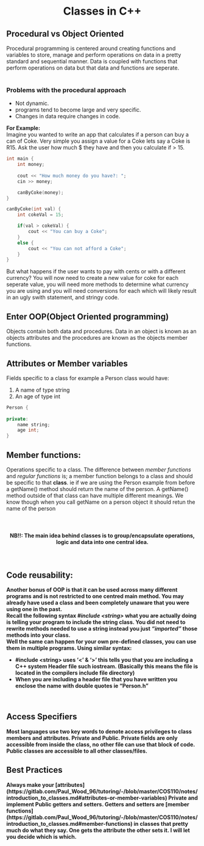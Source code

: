 <div align="center"><h1>Classes in C++</h1></div>

<h2>Procedural vs Object Oriented</h2>
Procedural programming is centered around creating functions and variables to store, 
manage and perform operations on data in a pretty standard and sequential manner.  
Data is coupled with functions that perform operations on data but that data and 
functions are seperate. 
<br>
<br>
<h3>Problems with the procedural approach</h3>

*  Not dynamic.
*  programs tend to become large and very specific.
*  Changes in data require changes in code.

**For Example:** <br>
Imagine you wanted to write an app that calculates if a person can buy a can of 
Coke. Very simple you assign a value for a Coke lets say a Coke is R15. 
Ask the user how much $ they have and then you calculate if > 15. 

```c++
int main {
    int money;
    
    cout << "How much money do you have?: ";
    cin >> money;

    canByCoke(money);
}

canByCoke(int val) {
    int cokeVal = 15;

    if(val > cokeVal) {
        cout << "You can buy a Coke";
    }
    else {
        cout << "You can not afford a Coke";
    }
}

```
But what happens if the user wants to pay with cents or with a different currency? 
You will now need to create a new value for coke for each seperate value, you will 
need more methods to determine what currency you are using and you will need 
conversions for each which will likely result in an ugly swith statement, and 
stringy code. 

<h2>Enter OOP(Object Oriented programming)</h2>
Objects contain both data and procedures. 
Data in an object is known as an objects attributes and the procedures are 
known as the objects member functions. 

<h2>Attributes or Member variables</h2> 
Fields specific to a class for example a Person class would have:

1.  A name of type string
2.  An age of type int 

```c++ 
Person {
    
private: 
    name string; 
    age int; 
}
```
<h2> Member functions: </h2>
Operations specific to a class. The difference between <i>member functions</i>
and <i>regular functions</i> is; a member function belongs to a class and should be 
specific to that <b>class</b>. 
ie if we are using the Person example from before a getName() method 
should return the name of the person. A getName() method outside of 
that class can have multiple different meanings. We know though when you call
getName on a person object it should retun the name of the person

<br>
<br>
<br>
<div align="center"><h4><b>NB!!: The main idea behind classes is to group/encapsulate operations, 
logic and data into one central idea.<h4></div>
<br>
<h2> Code reusability: </h2>
Another bonus of OOP is that it can be used across many different programs and 
is not restricted to one centred main method. 
You may already have used a class and been completely unaware that you were 
using one in the past. 
<br>
Recall the following syntax <i>#include &lt;string&gt;</i>  what you are actually doing is 
telling your program to include the string class. You did not need to rewrite 
methods needed to use a string instead you just <i>“imported”</i> those methods into 
your class. <br>
Well the same can happen for your own pre-defined classes, you can use them in 
multiple programs. Using similar syntax:

*   #include &lt;string&gt;  uses ‘&lt;’ & ‘&gt;’ this tells you that you are including a C++ system Header file 
such iostream. (Basically this means the file is located in the compilers include file directory)
*   When you are including a header file that you have written you enclose the name with double quotes ie “Person.h”

<br>
<h2>Access Specifiers</h2>
Most languages use two key words to denote access privileges to class members 
and attributes. <b>Private</b> and <b>Public</b>. Private fields are only accessible from 
inside the class, no other file can use that block of code. Public classes are 
accessible to all other classes/files.
<br>

<h2> Best Practices </h2>
Always make your [attributes](https://gitlab.com/Paul_Wood_96/tutoring/-/blob/master/COS110/notes/introduction_to_classes.md#attributes-or-member-variables) 
Private and implement Public getters and setters. 
Getters and setters are [member functions](https://gitlab.com/Paul_Wood_96/tutoring/-/blob/master/COS110/notes/introduction_to_classes.md#member-functions) 
in classes that pretty much do what they say. One gets the attribute the other sets it. 
I will let you decide which is which. 






